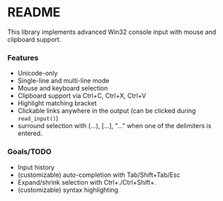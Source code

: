 # README #

This library implements advanced Win32 console input with mouse and clipboard support. 

### Features ###

* Unicode-only
* Single-line and multi-line mode
* Mouse and keyboard selection
* Clipboard support via Ctrl+C, Ctrl+X, Ctrl+V
* Highlight matching bracket
* Clickable links anywhere in the output (can be clicked during `read_input()`)
* surround selection with (...), [...], "..." when one of the delimiters is entered.

### Goals/TODO ###

* Input history
* (customizable) auto-completion with Tab/Shift+Tab/Esc
* Expand/shrink selection with Ctrl+./Ctrl+Shift+.
* (customizable) syntax highlighting